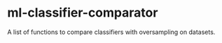 # ml-classifier-comparator
A list of functions to compare classifiers with oversampling on datasets.
